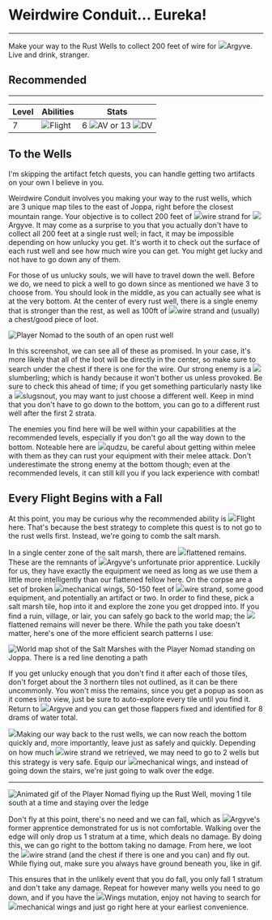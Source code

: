 # Weirdwire Conduit... Eureka!

---

Make your way to the Rust Wells to collect 200 feet of wire for <span class="injected"><span class="icon-container"><img class="inline-icon" src="/icons/Creatures/Argyve.png" /></span><span class="object">Argyve</span></span>. Live and drink, stranger.

<div class="section-info">

## Recommended

---

| Level | Abilities | Stats         |
| ----- | --------- | ------------- |
| 7     | <span class="injected"><span class="icon-container"><img class="inline-icon" src="/icons/Abilities/CommandFlyToggle.png" /></span><span class="skill">Flight</span></span>    | 6 <span class="injected"><span class="stat-container"><img class="inline-icon" src="/icons/Text/armorValue.png" /></span><span class="stat">AV</span></span> or 13 <span class="injected"><span class="stat-container"><img class="inline-icon" src="/icons/Text/dodgeValue.png" /></span><span class="stat">DV</span></span> |

</div>

## To the Wells

I'm skipping the artifact fetch quests, you can handle getting two artifacts on your own I believe in you.

Weirdwire Conduit involves you making your way to the rust wells, which are 3 unique map tiles to the east of Joppa, right before the closest mountain range. Your objective is to collect 200 feet of <span class="injected"><span class="icon-container"><img class="inline-icon" src="/icons/Items/Wire Strand.png" /></span><span class="object"><span class="injected"><span class="r">wire strand</span></span></span></span> for <span class="injected"><span class="icon-container"><img class="inline-icon" src="/icons/Creatures/Argyve.png" /></span><span class="object">Argyve</span></span>. It may come as a surprise to you that you actually don't have to collect all 200 feet at a single rust well; in fact, it may be impossible depending on how unlucky you get. It's worth it to check out the surface of each rust well and see how much wire you can get. You might get lucky and not have to go down any of them.

For those of us unlucky souls, we will have to travel down the well. Before we do, we need to pick a well to go down since as mentioned we have 3 to choose from. You should look in the middle, as you can actually see what is at the very bottom. At the center of every rust well, there is a single enemy that is stronger than the rest, as well as 100ft of <span class="injected"><span class="icon-container"><img class="inline-icon" src="/icons/Items/Wire Strand.png" /></span><span class="object"><span class="injected"><span class="r">wire strand</span></span></span></span> and (usually) a chest/good piece of loot.

<span>![Player Nomad to the south of an open rust well]($assetsDir/images/quests/weirdwire-well.png)</span>

In this screenshot, we can see all of these as promised. In your case, it's more likely that all of the loot will be directly in the center, so make sure to search under the chest if there is one for the wire. Our strong enemy is a <span class="injected"><span class="icon-container"><img class="inline-icon" src="/icons/Creatures/Slumberling.png" /></span><span class="object">slumberling</span></span>; which is handy because it won't bother us unless provoked. Be sure to check this ahead of time; if you get something particularly nasty like a <span class="injected"><span class="icon-container"><img class="inline-icon" src="/icons/Creatures/Slugsnout.png" /></span><span class="object">slugsnout</span></span>, you may want to just choose a different well. Keep in mind that you don't have to go down to the bottom, you can go to a different rust well after the first 2 strata.

The enemies you find here will be well within your capabilities at the recommended levels, especially if you don't go all the way down to the bottom. Noteable here are <span class="injected"><span class="icon-container"><img class="inline-icon" src="/icons/Creatures/Qudzu.png" /></span><span class="object"><span class="injected"><span class="r">qudzu</span></span></span></span>, be careful about getting within melee with them as they can rust your equipment with their melee attack. Don't underestimate the strong enemy at the bottom though; even at the recommended levels, it can still kill you if you lack experience with combat!

## Every Flight Begins with a Fall

At this point, you may be curious why the recommended ability is <span class="injected"><span class="icon-container"><img class="inline-icon" src="/icons/Abilities/CommandFlyToggle.png" /></span><span class="skill">Flight</span></span> here. That's because the best strategy to complete this quest is to not go to the rust wells first. Instead, we're going to comb the salt marsh.

In a single center zone of the salt marsh, there are <span class="injected"><span class="icon-container"><img class="inline-icon" src="/icons/Items/SkrefCorpse.png" /></span><span class="object">flattened remains</span></span>. These are the remnants of <span class="injected"><span class="icon-container"><img class="inline-icon" src="/icons/Creatures/Argyve.png" /></span><span class="object">Argyve's</span></span> unfortunate prior apprentice. Luckily for us, they have exactly the equipment we need as long as we use them a little more intelligently than our flattened fellow here. On the corpse are a set of broken <span class="injected"><span class="icon-container"><img class="inline-icon" src="/icons/Items/Mechanical Wings.png" /></span><span class="object">mechanical wings</span></span>, 50-150 feet of <span class="injected"><span class="icon-container"><img class="inline-icon" src="/icons/Items/Wire Strand.png" /></span><span class="object"><span class="injected"><span class="r">wire strand</span></span></span></span>, some good equipment, and potentially an artifact or two. In order to find these, pick a salt marsh tile, hop into it and explore the zone you get dropped into. If you find a ruin, village, or lair, you can safely go back to the world map; the <span class="injected"><span class="icon-container"><img class="inline-icon" src="/icons/Items/SkrefCorpse.png" /></span><span class="object">flattened remains</span></span> will never be there. While the path you take doesn't matter, here's one of the more efficient search patterns I use:

![World map shot of the Salt Marshes with the Player Nomad standing on Joppa. There is a red line denoting a path]($assetsDir/images/quests/weirdwire-marshPath.png)

If you get unlucky enough that you don't find it after each of those tiles, don't forget about the 3 northern tiles not outlined, as it can be there uncommonly. You won't miss the remains, since you get a popup as soon as it comes into view, just be sure to auto-explore every tile until you find it. Return to <span class="injected"><span class="icon-container"><img class="inline-icon" src="/icons/Creatures/Argyve.png" /></span><span class="object">Argyve</span></span> and you can get those flappers fixed and identified for 8 drams of water total.

<span class="injected"><span class="icon-container"><img class="inline-icon" src="/icons/Creatures/Mak.png" /></span><span class="object">Making</span></span> our way back to the rust wells, we can now reach the bottom quickly and, more importantly, leave just as safely and quickly. Depending on how much <span class="injected"><span class="icon-container"><img class="inline-icon" src="/icons/Items/Wire Strand.png" /></span><span class="object"><span class="injected"><span class="r">wire strand</span></span></span></span> we retrieved, we may need to go to 2 wells but this strategy is very safe. Equip our <span class="injected"><span class="icon-container"><img class="inline-icon" src="/icons/Items/Mechanical Wings.png" /></span><span class="object">mechanical wings</span></span>, and instead of going down the stairs, we're just going to walk over the edge.

---

<span>![Animated gif of the Player Nomad flying up the Rust Well, moving 1 tile south at a time and staying over the ledge]($assetsDir/images/quests/weirdwire-flying.gif)</span>

Don't fly at this point, there's no need and we can fall, which as <span class="injected"><span class="icon-container"><img class="inline-icon" src="/icons/Creatures/Argyve.png" /></span><span class="object">Argyve's</span></span> former apprentice demonstrated for us is not comfortable. Walking over the edge will only drop us 1 stratum at a time, which deals no damage. By doing this, we can go right to the bottom taking no damage. From here, we loot the <span class="injected"><span class="icon-container"><img class="inline-icon" src="/icons/Items/Wire Strand.png" /></span><span class="object"><span class="injected"><span class="r">wire strand</span></span></span></span> (and the chest if there is one and you can) and fly out. While flying out, make sure you always have ground beneath you, like in gif.

This ensures that in the unlikely event that you do fall, you only fall 1 stratum and don't take any damage. Repeat for however many wells you need to go down, and if you have the <span class="injected"><span class="icon-container"><img class="inline-icon" src="/icons/Mutations/Wings.png" /></span><span class="mutation">Wings</span></span> mutation, enjoy not having to search for <span class="injected"><span class="icon-container"><img class="inline-icon" src="/icons/Items/Mechanical Wings.png" /></span><span class="object">mechanical wings</span></span> and just go right here at your earliest convenience.
